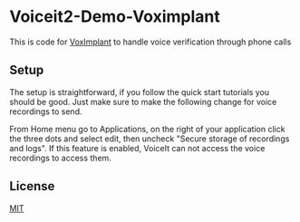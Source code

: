 # Voiceit2-Demo-Voximplant

This is code for [VoxImplant](https://manage.voximplant.com) to handle voice verification through phone calls

## Setup

The setup is straightforward, if you follow the quick start tutorials you should be good. Just make sure to make the following change for voice recordings to send.

From Home menu go to Applications, on the right of your application click the three dots and select edit, then uncheck "Secure storage of recordings and logs". If this feature is enabled, VoiceIt can not access the voice recordings to access them.

## License

[MIT](https://choosealicense.com/licenses/mit/)
